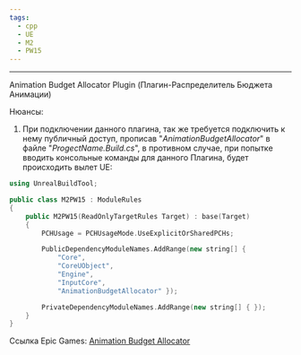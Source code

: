 ```yaml
---
tags:
  - cpp
  - UE
  - M2
  - PW15
---
```

---
Animation Budget Allocator Plugin (Плагин-Распределитель Бюджета Анимации)

Нюансы:
1. При подключении данного плагина, так же требуется подключить к нему публичный доступ, прописав "*AnimationBudgetAllocator*" в файле "*ProgectName.Build.cs*", в противном случае, при попытке вводить консольные команды для данного Плагина, будет происходить вылет UE:

```cpp 
using UnrealBuildTool;

public class M2PW15 : ModuleRules
{
    public M2PW15(ReadOnlyTargetRules Target) : base(Target)
    {
        PCHUsage = PCHUsageMode.UseExplicitOrSharedPCHs;

        PublicDependencyModuleNames.AddRange(new string[] {
            "Core",
            "CoreUObject",
            "Engine",
            "InputCore",
            "AnimationBudgetAllocator" });

        PrivateDependencyModuleNames.AddRange(new string[] { });
    }
}
```





Ссылка Epic Games:
[Animation Budget Allocator](https://dev.epicgames.com/documentation/en-us/unreal-engine/animation-budget-allocator?application_version=4.27)